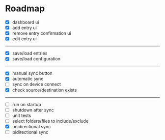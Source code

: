 # Roadmap
- [x] dashboard ui
- [x] add entry ui
- [x] remove entry confirmation ui
- [x] edit entry ui
---
- [x] save/load entries
- [x] save/load configuration
---
- [x] manual sync button
- [x] automatic sync
- [ ] sync on device connect
- [x] check source/destination exists
---
- [ ] run on startup
- [ ] shutdown after sync
- [ ] unit tests
- [ ] select folders/files to include/exclude
- [x] unidirectional sync
- [ ] bidirectional sync
